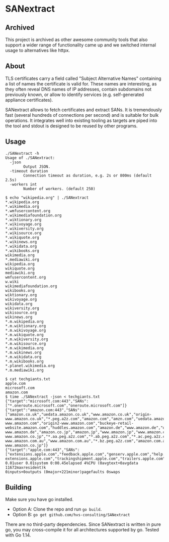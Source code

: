 # SANextract

## Archived

This project is archived as other awesome community tools that also support a wider range of functionality came up and we switched internal usage to alternatives like httpx.

## About

TLS certificates carry a field called "Subject Alternative Names" containing a list of names the certificate is valid for.
These names are interesting, as they often reveal DNS names of IP addresses, contain subdomains not previously known, or allow to identify services (e.g. self-generated appliance certificates).

SANextract allows to fetch certificates and extract SANs. 
It is tremendously fast (several hundreds of connections per second) and is suitable for bulk operations.
It integrates well into existing tooling as targets are piped into the tool and stdout is designed to be reused by other programs.

## Usage

~~~
./SANextract -h
Usage of ./SANextract:
  -json
        Output JSON.
  -timeout duration
        Connection timeout as duration, e.g. 2s or 800ms (default 2.5s)
  -workers int
        Number of workers. (default 250)
~~~

~~~
$ echo "wikipedia.org" | ./SANextract
*.wikipedia.org
*.wikimedia.org
*.wmfusercontent.org
*.wikimediafoundation.org
*.wiktionary.org
*.wikivoyage.org
*.wikiversity.org
*.wikisource.org
*.wikiquote.org
*.wikinews.org
*.wikidata.org
*.wikibooks.org
wikimedia.org
*.mediawiki.org
wikipedia.org
wikiquote.org
mediawiki.org
wmfusercontent.org
w.wiki
wikimediafoundation.org
wikibooks.org
wiktionary.org
wikivoyage.org
wikidata.org
wikiversity.org
wikisource.org
wikinews.org
*.m.wikipedia.org
*.m.wiktionary.org
*.m.wikivoyage.org
*.m.wikiquote.org
*.m.wikiversity.org
*.m.wikisource.org
*.m.wikimedia.org
*.m.wikinews.org
*.m.wikidata.org
*.m.wikibooks.org
*.planet.wikimedia.org
*.m.mediawiki.org
~~~

~~~
$ cat techgiants.txt
apple.com
microsoft.com
amazon.com
$ time ./SANextract -json < techgiants.txt
{"target":"microsoft.com:443","SANs":["*.oneroute.microsoft.com","oneroute.microsoft.com"]}
{"target":"amazon.com:443","SANs":["amazon.co.uk","uedata.amazon.co.uk","www.amazon.co.uk","origin-www.amazon.co.uk","*.peg.a2z.com","amazon.com","amzn.com","uedata.amazon.com","us.amazon.com","www.amazon.com","www.amzn.com","corporate.amazon.com","buybox.amazon.com","iphone.amazon.com","yp.amazon.com","home.amazon.com","origin-www.amazon.com","origin2-www.amazon.com","buckeye-retail-website.amazon.com","huddles.amazon.com","amazon.de","www.amazon.de","origin-www.amazon.de","amazon.co.jp","amazon.jp","www.amazon.jp","www.amazon.co.jp","origin-www.amazon.co.jp","*.aa.peg.a2z.com","*.ab.peg.a2z.com","*.ac.peg.a2z.com","origin-www.amazon.com.au","www.amazon.com.au","*.bz.peg.a2z.com","amazon.com.au","origin2-www.amazon.co.jp"]}
{"target":"apple.com:443","SANs":["extensions.apple.com","feedback.apple.com","genserv.apple.com","help.apple.com","helposx.apple.com","helpqt.apple.com","images.apple.com","itunespartner.apple.com","prohelp.apple.com","rebate.apple.com","safari-extensions.apple.com","trackingshipment.apple.com","trailers.apple.com","apple.com","www.apple.com"]}
0.01user 0.01system 0:00.45elapsed 4%CPU (0avgtext+0avgdata 11672maxresident)k
0inputs+0outputs (0major+221minor)pagefaults 0swaps
~~~

## Building

Make sure you have go installed. 

- Option A: Clone the repo and run `go build`. 
- Option B: `go get github.com/hvs-consulting/SANextract`

There are no third-party dependencies. 
Since SANextract is written in pure go, you may cross-compile it for all architectures supported by go. 
Tested with Go 1.14.
